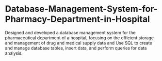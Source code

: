 # Database-Management-System-for-Pharmacy-Department-in-Hospital
Designed and developed a database management system for the pharmaceutical department of a hospital, focusing on the efficient storage and management of drug and medical supply data and Use SQL to create and manage database tables, insert data, and perform queries for data analysis.
